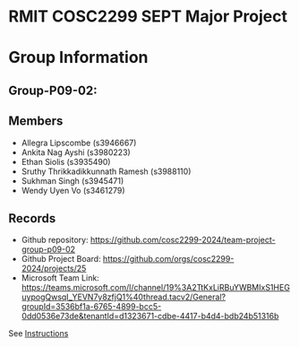 
# RMIT COSC2299 SEPT Major Project

# Group Information

## Group-P09-02:

## Members
* Allegra Lipscombe (s3946667)
* Ankita Nag Ayshi (s3980223)
* Ethan Siolis (s3935490)
* Sruthy Thrikkadikkunnath Ramesh (s3988110)
* Sukhman Singh (s3945471)
* Wendy Uyen Vo (s3461279)

## Records

* Github repository: https://github.com/cosc2299-2024/team-project-group-p09-02
* Github Project Board: https://github.com/orgs/cosc2299-2024/projects/25
* Microsoft Team Link: https://teams.microsoft.com/l/channel/19%3A2TtKxLiRBuYWBMIxS1HEGuypogQwsqI_YEVN7y8zfjQ1%40thread.tacv2/General?groupId=3536bf1a-6765-4899-bcc5-0dd0536e73de&tenantId=d1323671-cdbe-4417-b4d4-bdb24b51316b


See [Instructions](INSTRUCTIONS.md)

